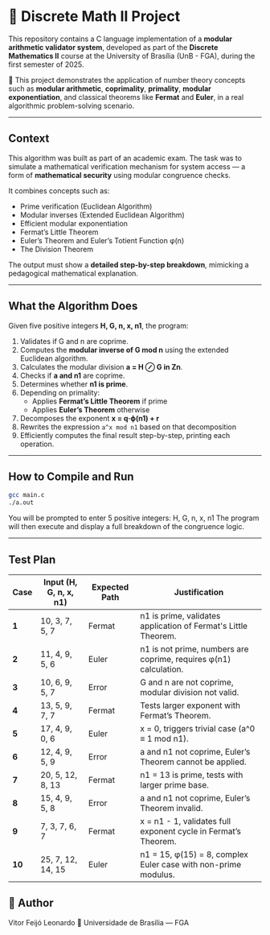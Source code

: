# 🔐 Discrete Math II Project

This repository contains a C language implementation of a **modular arithmetic validator system**, developed as part of the **Discrete Mathematics II** course at the University of Brasília (UnB - FGA), during the first semester of 2025.

📘 This project demonstrates the application of number theory concepts such as **modular arithmetic**, **coprimality**, **primality**, **modular exponentiation**, and classical theorems like **Fermat** and **Euler**, in a real algorithmic problem-solving scenario.

---

## Context

This algorithm was built as part of an academic exam. The task was to simulate a mathematical verification mechanism for system access — a form of **mathematical security** using modular congruence checks.

It combines concepts such as:

- Prime verification (Euclidean Algorithm)
- Modular inverses (Extended Euclidean Algorithm)
- Efficient modular exponentiation
- Fermat’s Little Theorem
- Euler’s Theorem and Euler’s Totient Function φ(n)
- The Division Theorem

The output must show a **detailed step-by-step breakdown**, mimicking a pedagogical mathematical explanation.

---

## What the Algorithm Does

Given five positive integers **H, G, n, x, n1**, the program:

1. Validates if G and n are coprime.
2. Computes the **modular inverse of G mod n** using the extended Euclidean algorithm.
3. Calculates the modular division **a = H ⊘ G in Zn**.
4. Checks if **a and n1** are coprime.
5. Determines whether **n1 is prime**.
6. Depending on primality:
   - Applies **Fermat’s Little Theorem** if prime
   - Applies **Euler’s Theorem** otherwise
7. Decomposes the exponent **x = q·ϕ(n1) + r**
8. Rewrites the expression `a^x mod n1` based on that decomposition
9. Efficiently computes the final result step-by-step, printing each operation.

---

## How to Compile and Run

```bash
gcc main.c
./a.out
```

You will be prompted to enter 5 positive integers: H, G, n, x, n1
The program will then execute and display a full breakdown of the congruence logic.

---

## Test Plan

| Case   | Input (H, G, n, x, n1) | Expected Path | Justification                                                     |
| ------ | ---------------------- | ------------- | ----------------------------------------------------------------- |
| **1**  | 10, 3, 7, 5, 7         | Fermat        | n1 is prime, validates application of Fermat's Little Theorem.    |
| **2**  | 11, 4, 9, 5, 6         | Euler         | n1 is not prime, numbers are coprime, requires φ(n1) calculation. |
| **3**  | 10, 6, 9, 5, 7         | Error         | G and n are not coprime, modular division not valid.              |
| **4**  | 13, 5, 9, 7, 7         | Fermat        | Tests larger exponent with Fermat’s Theorem.                      |
| **5**  | 17, 4, 9, 0, 6         | Euler         | x = 0, triggers trivial case (a^0 ≡ 1 mod n1).                    |
| **6**  | 12, 4, 9, 5, 9         | Error         | a and n1 not coprime, Euler’s Theorem cannot be applied.          |
| **7**  | 20, 5, 12, 8, 13       | Fermat        | n1 = 13 is prime, tests with larger prime base.                   |
| **8**  | 15, 4, 9, 5, 8         | Error         | a and n1 not coprime, Euler’s Theorem invalid.                    |
| **9**  | 7, 3, 7, 6, 7          | Fermat        | x = n1 - 1, validates full exponent cycle in Fermat’s Theorem.    |
| **10** | 25, 7, 12, 14, 15      | Euler         | n1 = 15, φ(15) = 8, complex Euler case with non-prime modulus.    |

## 👤 Author

Vitor Feijó Leonardo
📍 Universidade de Brasília — FGA
